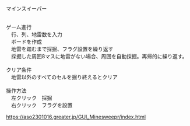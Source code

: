 マインスイーパー<br><br>

ゲーム進行<br>
　行、列、地雷数を入力<br>
　ボードを作成<br>
　地雷を踏むまで採掘、フラグ設置を繰り返す<br>
　採掘した周囲8マスに地雷がない場合、周囲を自動採掘。再帰的に繰り返す。<br><br>
クリア条件<br>
　地雷以外のすべてのセルを掘り終えるとクリア<br><br>
 操作方法<br>
 　左クリック　採掘<br>
 　右クリック　フラグを設置<br>


https://aso2301016.greater.jp/GUI_Minesweepr/index.html
